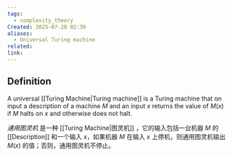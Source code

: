 ```yaml
---
tags:
  - complexity_theory
Created: 2025-07-28 02:39
aliases:
  - Universal Turing machine
related: 
link:
---
```

## Definition
A universal [[Turing Machine|Turing machine]] is a Turing machine that on input a description of a machine $M$ and an input $x$ returns the value of $M(x)$ if $M$ halts on $x$ and otherwise does not halt.

*通用图灵机* 是一种 [[Turing Machine|图灵机]] ，它的输入包括一台机器 $M$ 的 [[Description]] 和一个输入 $x$，如果机器 $M$ 在输入 $x$ 上停机，则通用图灵机输出 $M(x)$ 的值；否则，通用图灵机不停止。